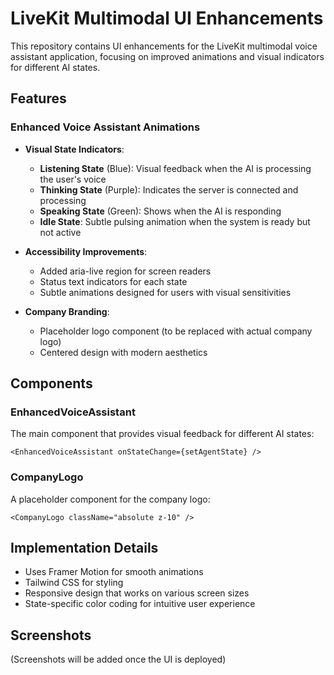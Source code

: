 # LiveKit Multimodal UI Enhancements

This repository contains UI enhancements for the LiveKit multimodal voice assistant application, focusing on improved animations and visual indicators for different AI states.

## Features

### Enhanced Voice Assistant Animations

- **Visual State Indicators**:
  - **Listening State** (Blue): Visual feedback when the AI is processing the user's voice
  - **Thinking State** (Purple): Indicates the server is connected and processing
  - **Speaking State** (Green): Shows when the AI is responding
  - **Idle State**: Subtle pulsing animation when the system is ready but not active

- **Accessibility Improvements**:
  - Added aria-live region for screen readers
  - Status text indicators for each state
  - Subtle animations designed for users with visual sensitivities

- **Company Branding**:
  - Placeholder logo component (to be replaced with actual company logo)
  - Centered design with modern aesthetics

## Components

### EnhancedVoiceAssistant

The main component that provides visual feedback for different AI states:

```tsx
<EnhancedVoiceAssistant onStateChange={setAgentState} />
```

### CompanyLogo

A placeholder component for the company logo:

```tsx
<CompanyLogo className="absolute z-10" />
```

## Implementation Details

- Uses Framer Motion for smooth animations
- Tailwind CSS for styling
- Responsive design that works on various screen sizes
- State-specific color coding for intuitive user experience

## Screenshots

(Screenshots will be added once the UI is deployed)
